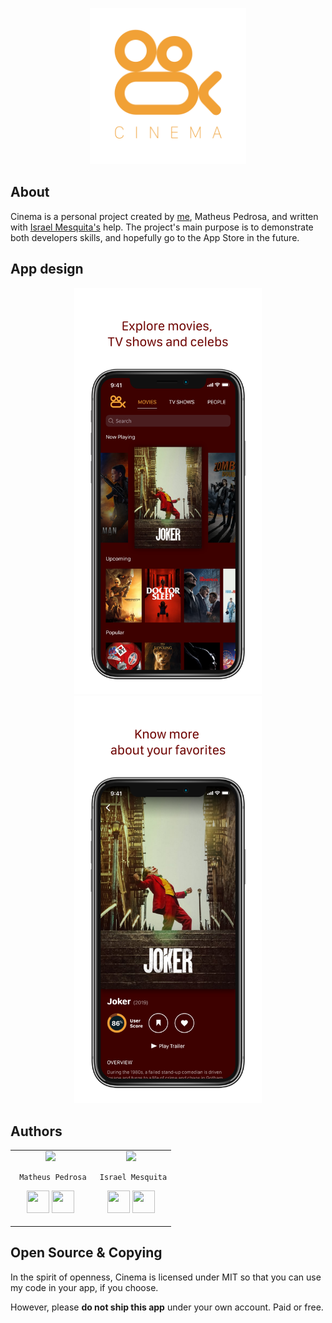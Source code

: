 <p align="center">
    <a href="https://github.com/matheusmpedrosa/Cinema-iOS/blob/master/images/cinema-logo-display.png">
        <img src="images/cinema-logo-display.png" width="250" />
    </a>
</p>

## About

Cinema is a personal project created by [me](https://github.com/matheusmpedrosa), Matheus Pedrosa, and written with [Israel Mesquita's](https://github.com/israelmesquita07) help. The project's main purpose is to demonstrate both developers skills, and hopefully go to the App Store in the future.

## App design

<p align="center">
    <a href="https://github.com/matheusmpedrosa/Cinema-iOS/blob/master/images/screenshot-1-display.png">
        <img src="images/screenshot-1-display.png" width="300" />
    </a>
    <a href="https://github.com/matheusmpedrosa/Cinema-iOS/blob/master/images/screenshot-2-display.png">
        <img src="images/screenshot-2-display.png" width="300" />
    </a>
</p>

## Authors

<table style="width:100%">
<tr></tr>
<tr></tr>
<tr></tr>
<tr></tr>
<tr></tr>
<tr></tr>
<tr align="center">
<td>
     <img src="https://avatars2.githubusercontent.com/u/16017313?s=460&v=4" width="180"/>
     
     Matheus Pedrosa

<p align="center">
<a href = "https://github.com/matheusmpedrosa"><img src = "http://www.iconninja.com/files/241/825/211/round-collaboration-social-github-code-circle-network-icon.svg" width="36" height = "36"/></a>
<a href = "https://www.linkedin.com/in/matheus-malcher-pedrosa-3457b1105/"><img src = "http://www.iconninja.com/files/863/607/751/network-linkedin-social-connection-circular-circle-media-icon.svg" width="36" height="36"/></a>
</p>
</td>
<td>
     <img src="https://avatars3.githubusercontent.com/u/36204694?s=460&v=4" width="180"/>
     
     Israel Mesquita

<p align="center">
<a href = "https://github.com/israelmesquita07"><img src = "http://www.iconninja.com/files/241/825/211/round-collaboration-social-github-code-circle-network-icon.svg" width="36" height = "36"/></a>
<a href = "https://www.linkedin.com/in/israel-mesquita07/"><img src = "http://www.iconninja.com/files/863/607/751/network-linkedin-social-connection-circular-circle-media-icon.svg" width="36" height="36"/></a>
</p>
</td>
</tr> 
  </table>

## Open Source & Copying

In the spirit of openness, Cinema is licensed under MIT so that you can use my code in your app, if you choose.

However, please **do not ship this app** under your own account. Paid or free.
